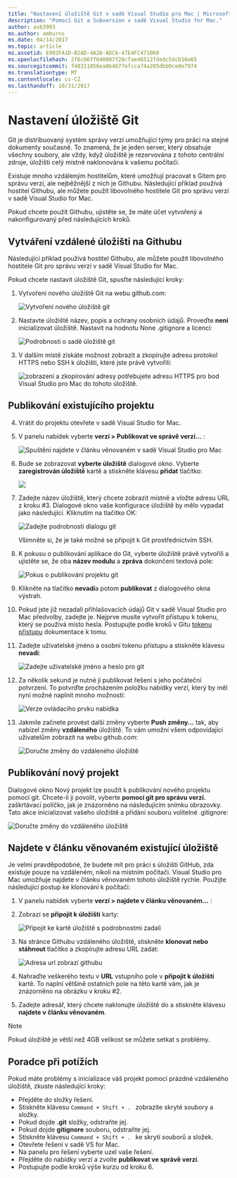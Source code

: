 ```yaml
---
title: "Nastavení úložiště Git v sadě Visual Studio pro Mac | Microsoft Docs"
description: "Pomocí Git a Subversion v sadě Visual Studio for Mac."
author: asb3993
ms.author: amburns
ms.date: 04/14/2017
ms.topic: article
ms.assetid: E992FA1D-B2AD-4A28-ADC6-47E4FC471060
ms.openlocfilehash: 2f6c06ff640007f28cfaed6512fdedc5dcb16e65
ms.sourcegitcommit: f40311056ea0b4677efcca74a285dbb0ce0e7974
ms.translationtype: MT
ms.contentlocale: cs-CZ
ms.lasthandoff: 10/31/2017
---
```

# <a name="setting-up-a-git-repository"></a>Nastavení úložiště Git

Git je distribuovaný systém správy verzí umožňující týmy pro práci na stejné dokumenty současně. To znamená, že je jeden server, který obsahuje všechny soubory, ale vždy, když úložiště je rezervována z tohoto centrální zdroje, úložišti celý místně naklonována k vašemu počítači.

Existuje mnoho vzdáleným hostitelům, které umožňují pracovat s Gitem pro správu verzí, ale nejběžnější z nich je Githubu. Následující příklad používá hostitel Githubu, ale můžete použít libovolného hostitele Git pro správu verzí v sadě Visual Studio for Mac.

Pokud chcete použít Githubu, ujistěte se, že máte účet vytvořený a nakonfigurovaný před následujících kroků. 

## <a name="creating-a-remote-repo-on-github"></a>Vytváření vzdálené úložišti na Githubu

Následující příklad používá hostitel Githubu, ale můžete použít libovolného hostitele Git pro správu verzí v sadě Visual Studio for Mac.

Pokud chcete nastavit úložiště Git, spusťte následující kroky:

1. Vytvoření nového úložiště Git na webu github.com:

    ![Vytvoření nového úložiště git](media/version-control-git1-sml.png)

2. Nastavte úložiště název, popis a ochrany osobních údajů. Proveďte **není** inicializovat úložiště. Nastavit na hodnotu None .gitignore a licencí:

    ![Podrobnosti o sadě úložiště git](media/version-control-git2.png)

3. V dalším místě získáte možnost zobrazit a zkopírujte adresu protokol HTTPS nebo SSH k úložišti, které jste právě vytvořili:

    ![zobrazení a zkopírování adresy](media/version-control-git3.png) potřebujete adresu HTTPS pro bod Visual Studio pro Mac do tohoto úložiště.


## <a name="publishing-an-existing-project"></a>Publikování existujícího projektu

4. Vrátit do projektu otevřete v sadě Visual Studio for Mac. 

5. V panelu nabídek vyberte **verzí > Publikovat ve správě verzí...** :

    ![Spuštění najdete v článku věnovaném v sadě Visual Studio pro Mac](media/version-control-git4-sml.png)

6. Bude se zobrazovat **vyberte úložiště** dialogové okno. Vyberte **zaregistrován úložiště** kartě a stiskněte klávesu **přidat** tlačítko:

    ![](media/version-control-git5.png)

7. Zadejte název úložiště, který chcete zobrazit místně a vložte adresu URL z kroku #3. Dialogové okno vaše konfigurace úložiště by mělo vypadat jako následující. Kliknutím na tlačítko OK: 

    ![Zadejte podrobnosti dialogu git](media/version-control-git6.png)

    Všimněte si, že je také možné se připojit k Git prostřednictvím SSH.

8. K pokusu o publikování aplikace do Git, vyberte úložiště právě vytvořili a ujistěte se, že oba **název modulu** a **zpráva** dokončení textová pole:

    ![Pokus o publikování projektu git](media/version-control-git7.png)

9. Klikněte na tlačítko **nevadí**a potom **publikovat** z dialogového okna výstrah.

10. Pokud jste již nezadali přihlašovacích údajů Git v sadě Visual Studio pro Mac předvolby, zadejte je. Nejprve musíte vytvořit přístupu k tokenu, který se používá místo hesla. Postupujte podle kroků v Gitu [tokenu přístupu](https://help.github.com/articles/creating-an-access-token-for-command-line-use/) dokumentace k tomu.

11. Zadejte uživatelské jméno a osobní tokenu přístupu a stiskněte klávesu **nevadí**:

    ![Zadejte uživatelské jméno a heslo pro git](media/version-control-git9-sml.png)

12. Za několik sekund je nutné ji publikovat řešení s jeho počáteční potvrzení. To potvrďte procházením položku nabídky verzí, který by měl nyní možné naplnit mnoho možností: 

    ![Verze ovládacího prvku nabídka](media/version-control-git10.png)

13. Jakmile začnete provést další změny vyberte **Push změny...**  tak, aby nabízel změny **vzdáleného** úložiště. To vám umožní všem odpovídající uživatelům zobrazit na webu github.com: 

    ![Doručte změny do vzdáleného úložiště](media/version-control-git11.png)

## <a name="publishing-a-new-project"></a>Publikování nový projekt

Dialogové okno Nový projekt lze použít k publikování nového projektu pomocí git. Chcete-li ji povolit, vyberte **pomocí git pro správu verzí.** zaškrtávací políčko, jak je znázorněno na následujícím snímku obrazovky. Tato akce inicializovat vašeho úložiště a přidání souboru volitelné .gitignore:

![Doručte změny do vzdáleného úložiště](media/version-control-git12.png)

## <a name="checkout-an-existing-repository"></a>Najdete v článku věnovaném existující úložiště

Je velmi pravděpodobné, že budete mít pro práci s úložišti GitHub, zda existuje pouze na vzdáleném, nikoli na místním počítači. Visual Studio pro Mac umožňuje najdete v článku věnovaném tohoto úložiště rychle. Použijte následující postup ke klonování k počítači:

1. V panelu nabídek vyberte **verzí > najdete v článku věnovaném...** :

2. Zobrazí se **připojit k úložišti** karty:

    ![Připojit ke kartě úložiště s podrobnostmi zadali](media/version-control-git13.png)

3. Na stránce Githubu vzdáleného úložiště, stiskněte **klonovat nebo stáhnout** tlačítko a zkopírujte adresu URL zadat:

    ![Adresa url zobrazí githubu](media/version-control-git14.png)

4. Nahraďte veškerého textu v **URL** vstupního pole v **připojit k úložišti** kartě. To naplní většině ostatních pole na této kartě vám, jak je znázorněno na obrázku v kroku #2.

5. Zadejte adresář, který chcete naklonujte úložiště do a stiskněte klávesu **najdete v článku věnovaném**.

> [!NOTE]
Pokud úložiště je větší než 4GB velikost se můžete setkat s problémy.

## <a name="troubleshooting"></a>Poradce při potížích

Pokud máte problémy s inicializace váš projekt pomocí prázdné vzdáleného úložiště, zkuste následující kroky:

- Přejděte do složky řešení.
- Stiskněte klávesu `Command + Shift + . ` zobrazíte skryté soubory a složky.
- Pokud dojde **.git** složky, odstraňte jej.
- Pokud dojde **gitignore** souboru, odstraňte jej.
- Stiskněte klávesu `Command + Shift + . ` ke skrytí souborů a složek.
- Otevřete řešení v sadě VS for Mac.
- Na panelu pro řešení vyberte uzel vaše řešení.
- Přejděte do nabídky verzí a zvolte **publikovat ve správě verzí**.
- Postupujte podle kroků výše kurzu od kroku 6.
